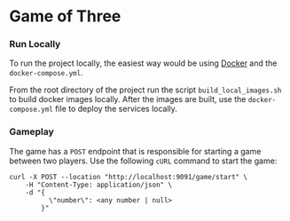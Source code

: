 # Game of Three

### Run Locally

To run the project locally, the easiest way would be
using [Docker](https://docs.docker.com/get-docker/) and the `docker-compose.yml`. 

From the root directory of the project run the script `build_local_images.sh` to build docker images locally.
After the images are built, use the `docker-compose.yml` file to deploy the services locally.

### Gameplay

The game has a `POST` endpoint that is responsible for starting a game between two players.
Use the following `cURL` command to start the game:

```cURL
curl -X POST --location "http://localhost:9091/game/start" \
    -H "Content-Type: application/json" \
    -d "{
          \"number\": <any number | null>
        }"
```
